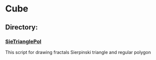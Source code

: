 # Cube

## Directory:
### [SieTrianglePol](./SieTrianglePol)
This script for drawing fractals Sierpinski triangle and regular polygon
